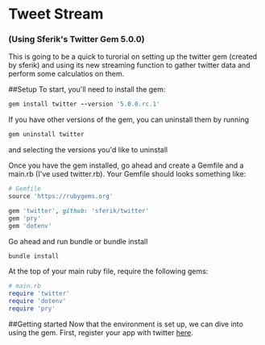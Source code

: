 # Tweet Stream
### (Using Sferik's Twitter Gem 5.0.0)

This is going to be a quick to turorial on setting up the twitter gem (created by sferik) and using its new
streaming function to gather twitter data and perform some calculatios on them.

##Setup
To start, you'll need to install the gem:

```ruby
gem install twitter --version '5.0.0.rc.1'
```
If you have other versions of the gem, you can uninstall them by running 
```ruby
gem uninstall twitter
```
and selecting the versions you'd like to uninstall

Once you have the gem installed, go ahead and create a Gemfile and a main.rb (I've used twitter.rb). Your Gemfile
should looks something like: 
```ruby
# Gemfile
source 'https://rubygems.org' 

gem 'twitter', github: 'sferik/twitter'
gem 'pry'
gem 'dotenv'
```
Go ahead and run bundle or bundle install
```ruby
bundle install
```

At the top of your main ruby file, require the following gems: 
```ruby
# main.rb
require 'twitter'
require 'dotenv'
require 'pry'
```

##Getting started
Now that the environment is set up, we can dive into using the gem. First, register your app with twitter [here](https://dev.twitter.com/apps/new).


